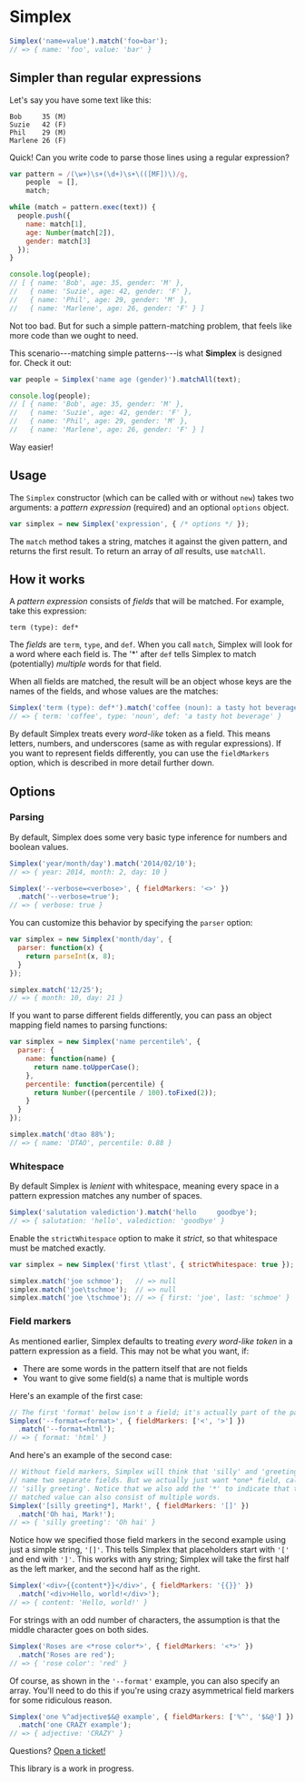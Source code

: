 # Simplex

```javascript
Simplex('name=value').match('foo=bar');
// => { name: 'foo', value: 'bar' }
```

## Simpler than regular expressions

Let's say you have some text like this:

    Bob     35 (M)
    Suzie   42 (F)
    Phil    29 (M)
    Marlene 26 (F)

Quick! Can you write code to parse those lines using a regular expression?

```javascript
var pattern = /(\w+)\s+(\d+)\s+\(([MF])\)/g,
    people  = [],
    match;

while (match = pattern.exec(text)) {
  people.push({
    name: match[1],
    age: Number(match[2]),
    gender: match[3]
  });
}

console.log(people);
// [ { name: 'Bob', age: 35, gender: 'M' },
//   { name: 'Suzie', age: 42, gender: 'F' },
//   { name: 'Phil', age: 29, gender: 'M' },
//   { name: 'Marlene', age: 26, gender: 'F' } ]
```

Not too bad. But for such a simple pattern-matching problem, that feels like
more code than we ought to need.

This scenario---matching simple patterns---is what **Simplex** is designed for.
Check it out:

```javascript
var people = Simplex('name age (gender)').matchAll(text);

console.log(people);
// [ { name: 'Bob', age: 35, gender: 'M' },
//   { name: 'Suzie', age: 42, gender: 'F' },
//   { name: 'Phil', age: 29, gender: 'M' },
//   { name: 'Marlene', age: 26, gender: 'F' } ]
```

Way easier!

## Usage

The `Simplex` constructor (which can be called with or without `new`) takes two
arguments: a *pattern expression* (required) and an optional `options` object.

```javascript
var simplex = new Simplex('expression', { /* options */ });
```

The `match` method takes a string, matches it against the given pattern, and
returns the first result. To return an array of *all* results, use `matchAll`.

## How it works

A *pattern expression* consists of *fields* that will be matched. For example,
take this expression:

    term (type): def*

The *fields* are `term`, `type`, and `def`. When you call `match`, Simplex will
look for a word where each field is. The '\*' after `def` tells Simplex to match
(potentially) *multiple* words for that field.

When all fields are matched, the result will be an object whose keys are the
names of the fields, and whose values are the matches:

```javascript
Simplex('term (type): def*').match('coffee (noun): a tasty hot beverage');
// => { term: 'coffee', type: 'noun', def: 'a tasty hot beverage' }
```

By default Simplex treats every *word-like* token as a field. This means
letters, numbers, and underscores (same as with regular expressions). If you
want to represent fields differently, you can use the `fieldMarkers` option,
which is described in more detail further down.

## Options

### Parsing

By default, Simplex does some very basic type inference for numbers and boolean
values.

```javascript
Simplex('year/month/day').match('2014/02/10');
// => { year: 2014, month: 2, day: 10 }

Simplex('--verbose=<verbose>', { fieldMarkers: '<>' })
  .match('--verbose=true');
// => { verbose: true }
```

You can customize this behavior by specifying the `parser` option:

```javascript
var simplex = new Simplex('month/day', {
  parser: function(x) {
    return parseInt(x, 8);
  }
});

simplex.match('12/25');
// => { month: 10, day: 21 }
```

If you want to parse different fields differently, you can pass an object
mapping field names to parsing functions:

```javascript
var simplex = new Simplex('name percentile%', {
  parser: {
    name: function(name) {
      return name.toUpperCase();
    },
    percentile: function(percentile) {
      return Number((percentile / 100).toFixed(2));
    }
  }
});

simplex.match('dtao 88%');
// => { name: 'DTAO', percentile: 0.88 }
```

### Whitespace

By default Simplex is *lenient* with whitespace, meaning every space in a
pattern expression matches any number of spaces.

```javascript
Simplex('salutation valediction').match('hello     goodbye');
// => { salutation: 'hello', valediction: 'goodbye' }
```

Enable the `strictWhitespace` option to make it *strict*, so that whitespace
must be matched exactly.

```javascript
var simplex = new Simplex('first \tlast', { strictWhitespace: true });

simplex.match('joe schmoe');   // => null
simplex.match('joe\tschmoe');  // => null
simplex.match('joe \tschmoe'); // => { first: 'joe', last: 'schmoe' }
```

### Field markers

As mentioned earlier, Simplex defaults to treating *every word-like token* in a
pattern expression as a field. This may not be what you want, if:

- There are some words in the pattern itself that are not fields
- You want to give some field(s) a name that is multiple words

Here's an example of the first case:

```javascript
// The first 'format' below isn't a field; it's actually part of the pattern.
Simplex('--format=<format>', { fieldMarkers: ['<', '>'] })
  .match('--format=html');
// => { format: 'html' }
```

And here's an example of the second case:

```javascript
// Without field markers, Simplex will think that 'silly' and 'greeting' below
// name two separate fields. But we actually just want *one* field, called
// 'silly greeting'. Notice that we also add the '*' to indicate that the
// matched value can also consist of multiple words.
Simplex('[silly greeting*], Mark!', { fieldMarkers: '[]' })
  .match('Oh hai, Mark!');
// => { 'silly greeting': 'Oh hai' }
```

Notice how we specified those field markers in the second example using just a
simple string, `'[]'`. This tells Simplex that placeholders start with `'['` and
end with `']'`. This works with any string; Simplex will take the first half as
the left marker, and the second half as the right.

```javascript
Simplex('<div>{{content*}}</div>', { fieldMarkers: '{{}}' })
  .match('<div>Hello, world!</div>');
// => { content: 'Hello, world!' }
```

For strings with an odd number of characters, the assumption is that the middle
character goes on both sides.

```javascript
Simplex('Roses are <*rose color*>', { fieldMarkers: '<*>' })
  .match('Roses are red');
// => { 'rose color': 'red' }
```

Of course, as shown in the `'--format'` example, you can also specify an array.
You'll need to do this if you're using crazy asymmetrical field markers for some
ridiculous reason.

```javascript
Simplex('one %^adjective$&@ example', { fieldMarkers: ['%^', '$&@'] })
  .match('one CRAZY example');
// => { adjective: 'CRAZY' }
```

Questions? [Open a ticket!](https://github.com/dtao/simplex/issues)

This library is a work in progress.
